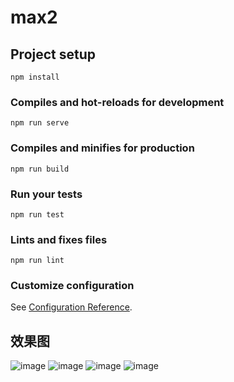 # max2

## Project setup
```
npm install
```

### Compiles and hot-reloads for development
```
npm run serve
```

### Compiles and minifies for production
```
npm run build
```

### Run your tests
```
npm run test
```

### Lints and fixes files
```
npm run lint
```

### Customize configuration
See [Configuration Reference](https://cli.vuejs.org/config/).

## 效果图
![image](https://github.com/oootis/sp-2/blob/master/img/%E5%BE%AE%E4%BF%A1%E5%9B%BE%E7%89%87_201912052131254.png)
![image](https://github.com/oootis/sp-2/blob/master/img/%E5%BE%AE%E4%BF%A1%E5%9B%BE%E7%89%87_201912052131255.png)
![image](https://github.com/oootis/sp-2/blob/master/img/%E5%BE%AE%E4%BF%A1%E5%9B%BE%E7%89%87_201912052131256.png)
![image](https://github.com/oootis/sp-2/blob/master/img/%E5%BE%AE%E4%BF%A1%E5%9B%BE%E7%89%87_201912052131257.png)
